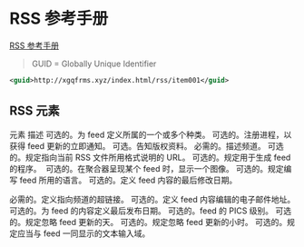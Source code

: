 # RSS <channel> 参考手册

[RSS  参考手册](http://www.w3school.com.cn/rss/rss_channel.asp)

> GUID = Globally Unique Identifier

```rss
<guid>http://xgqfrms.xyz/index.html/rss/item001</guid>
``` 


## RSS <channel> 元素
元素	描述
<category>	可选的。为 feed 定义所属的一个或多个种类。
<cloud>	可选的。注册进程，以获得 feed 更新的立即通知。
<copyright>	可选。告知版权资料。
<description>	必需的。描述频道。
<docs>	可选的。规定指向当前 RSS 文件所用格式说明的 URL。
<generator>	可选的。规定用于生成 feed 的程序。
<image>	可选的。在聚合器呈现某个 feed 时，显示一个图像。
<language>	可选的。规定编写 feed 所用的语言。
<lastBuildDate>	可选的。定义 feed 内容的最后修改日期。
<link>	必需的。定义指向频道的超链接。
<managingEditor>	可选的。定义 feed 内容编辑的电子邮件地址。
<pubDate>	可选的。为 feed 的内容定义最后发布日期。
<rating>	可选的。feed 的 PICS 级别。
<skipDays>	可选的。规定忽略 feed 更新的天。
<skipHours>	可选的。规定忽略 feed 更新的小时。
<textInput>	可选的。规定应当与 feed 一同显示的文本输入域。
<title>	必需的。定义频道的标题。
<ttl>	可选的。指定从 feed 源更新此 feed 之前，feed 可被缓存的分钟数。
<webMaster>	可选的。定义此 feed 的 web 管理员的电子邮件地址。


## RSS <item> 元素
元素	描述
<author>	可选的。规定项目作者的电子邮件地址。
<category>	可选的。定义项目所属的一个或多个类别。
<comments>	可选的。允许项目连接到有关此项目的注释（文件）。
<description>	必需的。描述此项目。
<enclosure>	可选的。允许将一个媒体文件导入一个项中。
<guid>	可选的。为项目定义一个唯一的标识符。
<link>	必需的。定义指向此项目的超链接。
<pubDate>	可选的。定义此项目的最后发布日期。
<source>	可选的。为此项目指定一个第三方来源。
<title>	必需的。定义此项目的标题。
